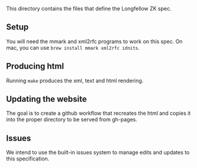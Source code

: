 This directory contains the files that define the Longfellow ZK spec.

## Setup
You will need the mmark and xml2rfc programs to work on this spec.
On mac, you can use `brew install mmark xml2rfc idnits`.

## Producing html
Running `make` produces the xml, text and html rendering.

## Updating the website
The goal is to create a github workflow that recreates the html and copies it into the proper directory to be served from gh-pages.

## Issues
We intend to use the built-in issues system to manage edits and updates to this specification.